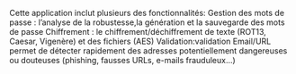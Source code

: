   Cette application inclut plusieurs des fonctionnalités:
  Gestion des mots de passe : l’analyse de la robustesse,la génération et la sauvegarde des mots de passe
  Chiffrement : le chiffrement/déchiffrement de texte (ROT13, Caesar, Vigenère) et des fichiers (AES)
  Validation:validation Email/URL permet de détecter rapidement des adresses potentiellement dangereuses ou douteuses (phishing, fausses        URLs, e-mails frauduleux...) 

